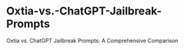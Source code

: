# Oxtia-vs.-ChatGPT-Jailbreak-Prompts
Oxtia vs. ChatGPT Jailbreak Prompts: A Comprehensive Comparison
